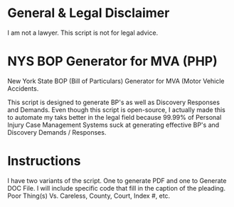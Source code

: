 # General & Legal Disclaimer
I am not a lawyer. This script is not for legal advice. 

# NYS BOP Generator for MVA (PHP)
New York State BOP (Bill of Particulars) Generator for MVA (Motor Vehicle Accidents.

This script is designed to generate BP's as well as Discovery Responses and Demands.
Even though this script is open-source, I actually made this to automate my taks better
in the legal field because 99.99% of Personal Injury Case Management Systems suck at generating
effective BP's and Discovery Demands / Responses.

# Instructions

I have two variants of the script. One to generate PDF and one to Generate DOC File. I will include
specific code that fill in the caption of the pleading. Poor Thing(s) Vs. Careless, County, Court, Index #, etc.
